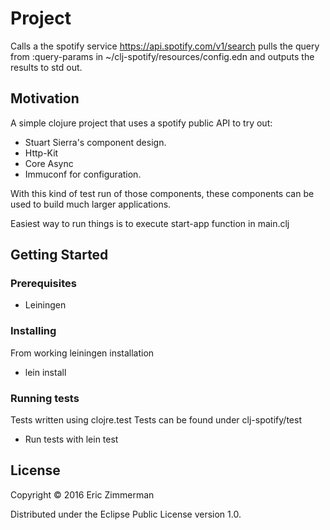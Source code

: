 # Project
Calls a the spotify service https://api.spotify.com/v1/search  pulls the query from 
:query-params in ~/clj-spotify/resources/config.edn  and outputs the results to std out.

## Motivation
A simple clojure project that uses a spotify public API to try out:
- Stuart Sierra's component design.
- Http-Kit
- Core Async
- Immuconf for configuration.

With this kind of test run of those components, these components can be used to 
build much larger applications.

Easiest way to run things is to execute start-app function in main.clj

## Getting Started
### Prerequisites ###

- Leiningen


### Installing

From working leiningen installation 
- lein install

### Running tests
Tests written using clojre.test
Tests can be found under clj-spotify/test
- Run tests with lein test


## License

Copyright © 2016 Eric Zimmerman

Distributed under the Eclipse Public License version 1.0.
